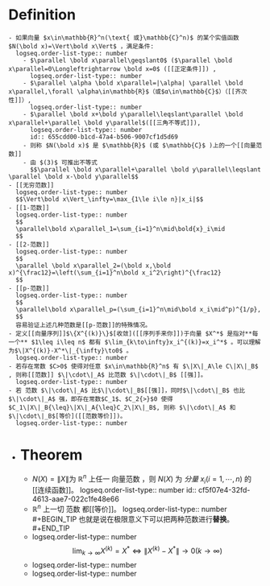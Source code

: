 # Definition
	- 如果向量 $x\in\mathbb{R}^n(\text{ 或}\mathbb{C}^n)$ 的某个实值函数 $N(\bold x)=\Vert\bold x\Vert$ ，满足条件:
	  logseq.order-list-type:: number
		- $\parallel \bold x\parallel\geqslant0$ ($\parallel \bold x\parallel=0\Longleftrightarrow \bold x=0$ ([[正定条件]]) ,
		  logseq.order-list-type:: number
		- $\parallel \alpha \bold x\parallel=|\alpha| \parallel \bold x\parallel,\forall \alpha\in\mathbb{R}$（或$α\in\mathbb{C}$）（[[齐次性]]）,
		  logseq.order-list-type:: number
		- $\parallel \bold x+\bold y\parallel\leqslant\parallel \bold x\parallel+\parallel \bold y\parallel$([[三角不等式]]),
		  logseq.order-list-type:: number
		  id:: 655cdd00-b1cd-47a4-b506-9007cf1d5d69
		- 则称 $N(\bold x)$ 是 $\mathbb{R}$ (或 $\mathbb{C}$ )上的一个[[向量范数]]
		- 由 $(3)$ 可推出不等式
		  $$\parallel \bold x\parallel+\parallel \bold y\parallel\leqslant \parallel \bold x-\bold y\parallel$$
	- [[无穷范数]]
	  logseq.order-list-type:: number
	  $$\Vert\bold x\Vert_\infty=\max_{1\le i\le n}|x_i|$$
	- [[1-范数]]
	  logseq.order-list-type:: number
	  $$
	  \parallel\bold x\parallel_1=\sum_{i=1}^n\mid\bold{x}_i\mid
	  $$
	- [[2-范数]]
	  logseq.order-list-type:: number
	  $$
	  \parallel \bold x\parallel_2=(\bold x,\bold x)^{\frac12}=\left(\sum_{i=1}^n\bold x_i^2\right)^{\frac12}
	  $$
	- [[p-范数]]
	  logseq.order-list-type:: number
	  $$
	  \parallel\bold x\parallel_p=(\sum_{i=1}^n\mid\bold x_i\mid^p)^{1/p},
	  $$
	  容易验证上述几种范数是[[p-范数]]的特殊情况。
	- 定义[[向量序列]]$\{X^{(k)}\}$[收敛]([[序列手来你]])于向量 $X^*$ 是指对**每一个** $1\leq i\leq n$ 都有 $\lim_{k\to\infty}x_i^{(k)}=x_i^*$ 。可以理解为$\|X^{(k)}-X^*\|_{\infty}\to0$ 。
	  logseq.order-list-type:: number
	- 若存在常数 $C>0$ 使得对任意 $x\in\mathbb{R}^n$ 有 $\|X\|_A\le C\|X\|_B$ , 则称[[范数]] $\|\cdot\|_A$ 比范数 $\|\cdot\|_B$ [[强]]。
	  logseq.order-list-type:: number
	- 若 范数 $\|\cdot\|_A$ 比$\|\cdot\|_B$[[强]]，同时$\|\cdot\|_B$ 也比$\|\cdot\|_A$ 强，即存在常数$C_1$、$C_2{>}$0 使得$C_1\|X\|_B{\leq}\|X\|_A{\leq}C_2\|X\|_B$, 则称 $\|\cdot\|_A$ 和$\|\cdot\|_B$[等价]([[范数等价]])。
	  logseq.order-list-type:: number
- # Theorem
	- $N(X)=\|X\|$为 $\mathbb{R}^n$ 上任一 向量范数 ，则 $N(X)$ 为 *分量* $x_i(i=1,\cdots,n)$ 的[[连续函数]]。
	  logseq.order-list-type:: number
	  id:: cf5f07e4-32fd-4613-aae7-022c1fe48e66
	- $\mathbb{R}^n$ 上一切 范数 都[[等价]]。
	  logseq.order-list-type:: number
	  #+BEGIN_TIP
	  也就是说在极限意义下可以把两种范数进行**替换**。
	  #+END_TIP
	- logseq.order-list-type:: number
	  $$
	  \operatorname*{lim}_{k\rightarrow\infty}X^{(k)}=X^{*}\Leftrightarrow\left\|X^{(k)}-X^{*}\right\|\rightarrow0\left(k\rightarrow\infty\right)
	  $$
	- logseq.order-list-type:: number
	- logseq.order-list-type:: number